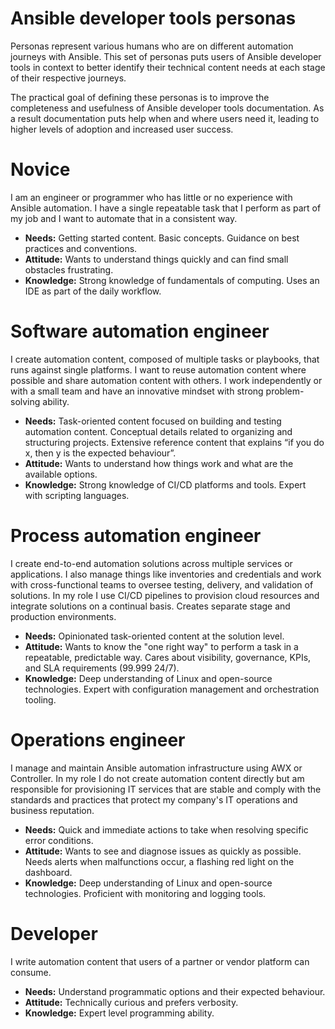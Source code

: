 # Ansible developer tools personas

Personas represent various humans who are on different automation journeys with Ansible.
This set of personas puts users of Ansible developer tools in context to better identify their technical content needs at each stage of their respective journeys.

The practical goal of defining these personas is to improve the completeness and usefulness of Ansible developer tools documentation.
As a result documentation puts help when and where users need it, leading to higher levels of adoption and increased user success.

# Novice

I am an engineer or programmer who has little or no experience with Ansible automation.
I have a single repeatable task that I perform as part of my job and I want to automate that in a consistent way.

- **Needs:** Getting started content. Basic concepts. Guidance on best practices and conventions.
- **Attitude:** Wants to understand things quickly and can find small obstacles frustrating.
- **Knowledge:** Strong knowledge of fundamentals of computing. Uses an IDE as part of the daily workflow.

# Software automation engineer

I create automation content, composed of multiple tasks or playbooks, that runs against single platforms.
I want to reuse automation content where possible and share automation content with others.
I work independently or with a small team and have an innovative mindset with strong problem-solving ability.

- **Needs:** Task-oriented content focused on building and testing automation content. Conceptual details related to organizing and structuring projects. Extensive reference content that explains “if you do x, then y is the expected behaviour”.
- **Attitude:** Wants to understand how things work and what are the available options.
- **Knowledge:** Strong knowledge of CI/CD platforms and tools. Expert with scripting languages.

# Process automation engineer

I create end-to-end automation solutions across multiple services or applications.
I also manage things like inventories and credentials and work with cross-functional teams to oversee testing, delivery, and validation of solutions.
In my role I use CI/CD pipelines to provision cloud resources and integrate solutions on a continual basis. Creates separate stage and production environments.

- **Needs:** Opinionated task-oriented content at the solution level.
- **Attitude:** Wants to know the "one right way" to perform a task in a repeatable, predictable way. Cares about visibility, governance, KPIs, and SLA requirements (99.999 24/7).
- **Knowledge:** Deep understanding of Linux and open-source technologies. Expert with configuration management and orchestration tooling.

# Operations engineer

I manage and maintain Ansible automation infrastructure using AWX or Controller.
In my role I do not create automation content directly but am responsible for provisioning IT services that are stable and comply with the standards and practices that protect my company's IT operations and business reputation.

- **Needs:** Quick and immediate actions to take when resolving specific error conditions.
- **Attitude:** Wants to see and diagnose issues as quickly as possible. Needs alerts when malfunctions occur, a flashing red light on the dashboard.
- **Knowledge:** Deep understanding of Linux and open-source technologies. Proficient with monitoring and logging tools.

# Developer

I write automation content that users of a partner or vendor platform can consume.

- **Needs:** Understand programmatic options and their expected behaviour.
- **Attitude:** Technically curious and prefers verbosity.
- **Knowledge:** Expert level programming ability.
